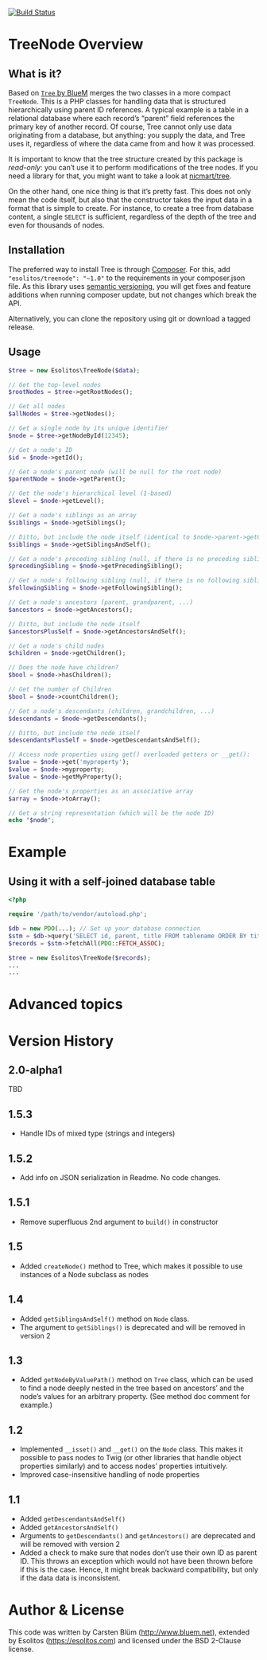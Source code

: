 [![Build Status](https://travis-ci.org/Esolitos/TreeNode.png?branch=master)](https://travis-ci.org/Esolitos/TreeNode)

TreeNode Overview
=========================

What is it?
--------------
Based on [`Tree` by BlueM](https://github.com/BlueM/Tree) merges the two classes in a more compact `TreeNode`. This is a PHP classes for handling data that is structured hierarchically using parent ID references. A typical example is a table in a relational database where each record’s “parent” field references the primary key of another record. Of course, Tree cannot only use data originating from a database, but anything: you supply the data, and Tree uses it, regardless of where the data came from and how it was processed.

It is important to know that the tree structure created by this package is *read-only*: you can’t use it to perform modifications of the tree nodes. If you need a library for that, you might want to take a look at [nicmart/tree](https://github.com/nicmart/Tree).

On the other hand, one nice thing is that it’s pretty fast. This does not only mean the code itself, but also that the constructor takes the input data in a format that is simple to create. For instance, to create a tree from database content, a single `SELECT` is sufficient, regardless of the depth of the tree and even for thousands of nodes.

Installation
-------------
The preferred way to install Tree is through [Composer](https://getcomposer.org). For this, add `"esolitos/treenode": "~1.0"` to the requirements in your composer.json file. As this library uses [semantic versioning](http://semver.org), you will get fixes and feature additions when running composer update, but not changes which break the API.

Alternatively, you can clone the repository using git or download a tagged release.

Usage
-------

```php
$tree = new Esolitos\TreeNode($data);

// Get the top-level nodes
$rootNodes = $tree->getRootNodes();

// Get all nodes
$allNodes = $tree->getNodes();

// Get a single node by its unique identifier
$node = $tree->getNodeById(12345);

// Get a node's ID
$id = $node->getId();

// Get a node's parent node (will be null for the root node)
$parentNode = $node->getParent();

// Get the node's hierarchical level (1-based)
$level = $node->getLevel();

// Get a node's siblings as an array
$siblings = $node->getSiblings();

// Ditto, but include the node itself (identical to $node->parent->getChildren())
$siblings = $node->getSiblingsAndSelf();

// Get a node's preceding sibling (null, if there is no preceding sibling)
$precedingSibling = $node->getPrecedingSibling();

// Get a node's following sibling (null, if there is no following sibling)
$followingSibling = $node->getFollowingSibling();

// Get a node's ancestors (parent, grandparent, ...)
$ancestors = $node->getAncestors();

// Ditto, but include the node itself
$ancestorsPlusSelf = $node->getAncestorsAndSelf();

// Get a node's child nodes
$children = $node->getChildren();

// Does the node have children?
$bool = $node->hasChildren();

// Get the number of Children
$bool = $node->countChildren();

// Get a node's descendants (children, grandchildren, ...)
$descendants = $node->getDescendants();

// Ditto, but include the node itself
$descendantsPlusSelf = $node->getDescendantsAndSelf();

// Access node properties using get() overloaded getters or __get():
$value = $node->get('myproperty');
$value = $node->myproperty;
$value = $node->getMyProperty();

// Get the node's properties as an associative array
$array = $node->toArray();

// Get a string representation (which will be the node ID)
echo "$node";
```


Example
=======

Using it with a self-joined database table
------------------------------------------

```php
<?php

require '/path/to/vendor/autoload.php';

$db = new PDO(...); // Set up your database connection
$stm = $db->query('SELECT id, parent, title FROM tablename ORDER BY title');
$records = $stm->fetchAll(PDO::FETCH_ASSOC);

$tree = new Esolitos\TreeNode($records);
...
...
```

Advanced topics
===============


Version History
=================

2.0-alpha1
----
TBD

1.5.3
-----
* Handle IDs of mixed type (strings and integers)

1.5.2
-----
* Add info on JSON serialization in Readme. No code changes.

1.5.1
----
* Remove superfluous 2nd argument to `build()` in constructor

1.5
----
* Added `createNode()` method to Tree, which makes it possible to use instances of a Node subclass as nodes

1.4
----
* Added `getSiblingsAndSelf()` method on `Node` class.
* The argument to `getSiblings()` is deprecated and will be removed in version 2

1.3
----
* Added `getNodeByValuePath()` method on `Tree` class, which can be used to find a node deeply nested in the tree based on ancestors’ and the node’s values for an arbitrary property. (See method doc comment for example.)

1.2
----
* Implemented `__isset()` and `__get()` on the `Node` class. This makes it possible to pass nodes to Twig (or other libraries that handle object properties similarly) and to access nodes’ properties intuitively.
* Improved case-insensitive handling of node properties

1.1
-----
* Added `getDescendantsAndSelf()`
* Added `getAncestorsAndSelf()`
* Arguments to `getDescendants()` and `getAncestors()` are deprecated and will be removed with version 2
* Added a check to make sure that nodes don’t use their own ID as parent ID. This throws an exception which would not have been thrown before if this is the case. Hence, it might break backward compatibility, but only if the data data is inconsistent.


Author & License
=================
This code was written by Carsten Blüm (http://www.bluem.net), extended by Esolitos (https://esolitos.com) and licensed under the BSD 2-Clause license.
